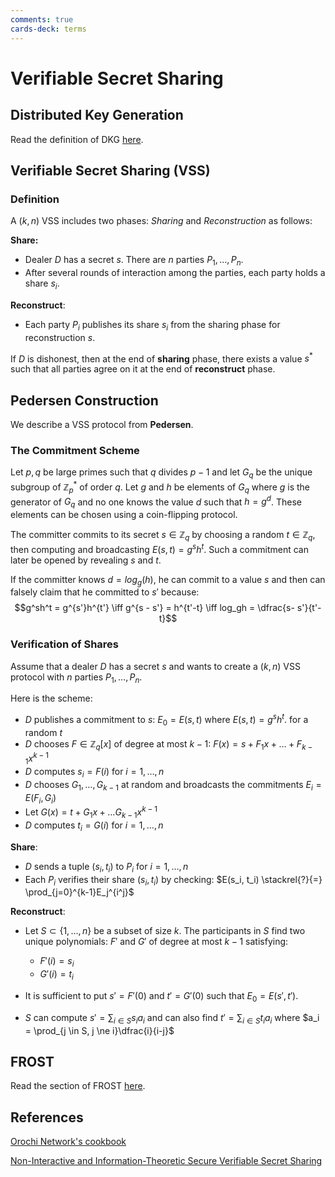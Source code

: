 ```yaml
---
comments: true
cards-deck: terms
---
```

# Verifiable Secret Sharing

## Distributed Key Generation

Read the definition of DKG [here](./distributed_key_generation.md).

## Verifiable Secret Sharing (VSS)

### Definition []()

A $(k, n)$ VSS includes two phases: *Sharing* and *Reconstruction* as follows:

**Share:**

- Dealer $D$ has a secret $s$. There are $n$ parties $P_1,\dots,P_n$.
- After several rounds of interaction among the parties, each party holds a share $s_i$.

**Reconstruct**:

- Each party $P_i$ publishes its share $s_i$ from the sharing phase for reconstruction $s$.

If $D$ is dishonest, then at the end of **sharing** phase, there exists a value $s^*$ such that all parties agree on it at the end of
**reconstruct** phase.

[](1724492402758)

## Pedersen Construction 

We describe a VSS protocol from **Pedersen**.

### The Commitment Scheme  

Let $p, q$ be large primes such that $q$ divides $p-1$ and let $G_q$ be the unique subgroup of $\mathbb{Z}^*_p$ of order $q$. Let $g$
and $h$ be elements of $G_q$ where $g$ is the generator of $G_q$ and no one knows the value $d$ such that $h = g^d$. These elements
can be chosen using a coin-flipping protocol.

The committer commits to its secret $s \in \mathbb{Z}_q$ by choosing a random $t \in \mathbb{Z}_q$, then computing and broadcasting
$E(s, t) = g^sh^t$. Such a commitment can later be opened by revealing $s$ and $t$.

If the committer knows $d = log_g(h)$, he can commit to a value $s$ and then can falsely claim that he committed to $s'$ because:
$$g^sh^t = g^{s'}h^{t'} \iff g^{s - s'} = h^{t'-t} \iff log_gh = \dfrac{s- s'}{t'-t}$$

### Verification of Shares

Assume that a dealer $D$ has a secret $s$ and wants to create a $(k,n)$ VSS protocol with $n$ parties $P_1,\dots, P_n$.

Here is the scheme:

- $D$ publishes a commitment to $s$: $E_0 = E(s, t)$ where $E(s, t) = g^sh^t$. for a random $t$
- $D$ chooses $F \in \mathbb{Z} _ q[x]$ of degree at most $k-1$: $F(x) = s + F _ 1x + \dots + F _ {k-1}x ^ {k-1}$
- $D$ computes $s_i = F(i)$ for $i = 1,\dots,n$
- $D$ chooses $G_1,\dots, G_{k-1}$ at random and broadcasts the commitments $E_i = E(F_i, G_i)$
- Let $G(x) = t + G_1x + \dots G_{k-1}x^{k-1}$
- $D$ computes $t_i = G(i)$ for $i = 1, \dots, n$

**Share**:

- $D$ sends a tuple $(s_i, t_i)$ to $P_i$ for $i = 1, \dots, n$
- Each $P_i$ verifies their share $(s_i, t_i)$ by checking: $E(s_i, t_i) \stackrel{?}{=} \prod_{j=0}^{k-1}E_j^{i^j}$

**Reconstruct**:

- Let $S \subset \lbrace 1,\dots,n \rbrace$ be a subset of size $k$. The participants in $S$ find two unique polynomials: $F'$ and
  $G'$ of degree at most $k-1$ satisfying:

  - $F'(i) = s_i$
  - $G'(i) = t_i$
- It is sufficient to put $s' = F'(0)$ and $t' = G'(0)$ such that $E_0 = E(s', t')$.
- $S$ can compute $s' = \sum_{i \in S}s_i a_i$  and can also find $t' = \sum_{i \in S}t_i a_i$ where
  $a_i = \prod_{j \in S, j \ne i}\dfrac{i}{i-j}$

## FROST

Read the section of FROST [here](./frost.md).

## References

[Orochi Network's cookbook](https://docs.orochi.network/dkg/verifiable-secret-sharing/pedersen-construction.html)

[Non-Interactive and Information-Theoretic Secure Verifiable Secret Sharing](https://link.springer.com/chapter/10.1007/3-540-46766-1_9)

